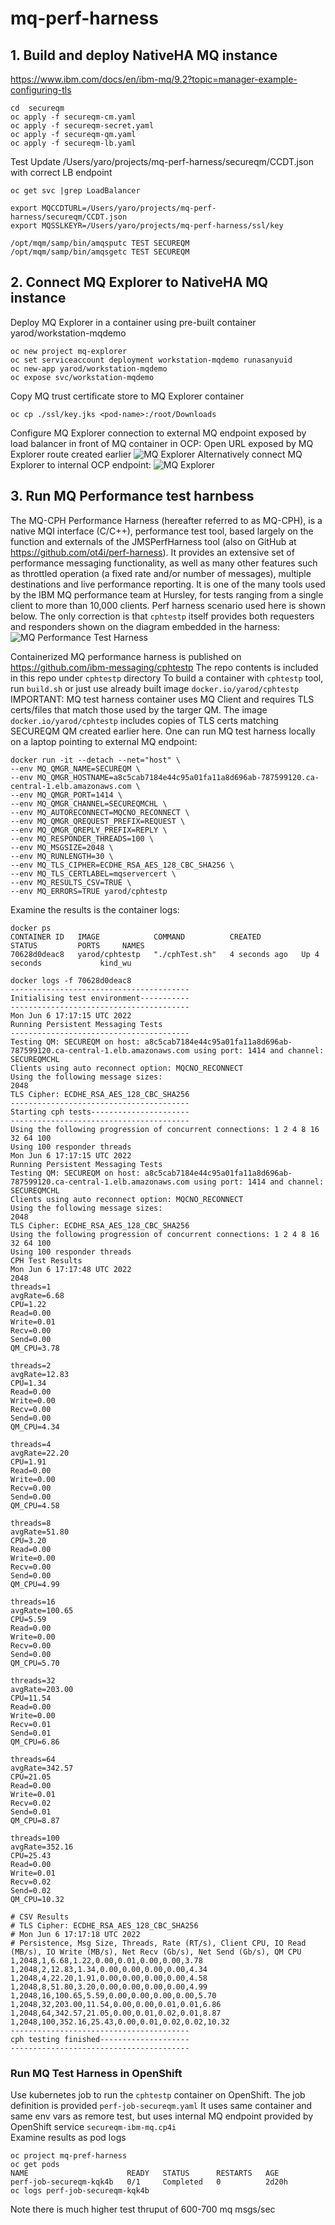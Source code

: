# mq-perf-harness

## 1. Build and deploy NativeHA MQ instance
https://www.ibm.com/docs/en/ibm-mq/9.2?topic=manager-example-configuring-tls

```
cd  secureqm
oc apply -f secureqm-cm.yaml
oc apply -f secureqm-secret.yaml
oc apply -f secureqm-qm.yaml
oc apply -f secureqm-lb.yaml
```

Test 
Update /Users/yaro/projects/mq-perf-harness/secureqm/CCDT.json with correct LB endpoint
```
oc get svc |grep LoadBalancer

export MQCCDTURL=/Users/yaro/projects/mq-perf-harness/secureqm/CCDT.json 
export MQSSLKEYR=/Users/yaro/projects/mq-perf-harness/ssl/key 

/opt/mqm/samp/bin/amqsputc TEST SECUREQM
/opt/mqm/samp/bin/amqsgetc TEST SECUREQM

```

## 2. Connect MQ Explorer to NativeHA MQ instance

Deploy MQ Explorer in a container using pre-built container yarod/workstation-mqdemo
```
oc new project mq-explorer
oc set serviceaccount deployment workstation-mqdemo runasanyuid
oc new-app yarod/workstation-mqdemo
oc expose svc/workstation-mqdemo
```
Copy MQ trust certificate store to MQ Explorer container 
```
oc cp ./ssl/key.jks <pod-name>:/root/Downloads
```
Configure MQ Explorer connection to external MQ endpoint exposed by load balancer in front of MQ container in OCP:
Open URL exposed by MQ Explorer route created earlier
![MQ Explorer](./static/mq-explorer.png)
Alternatively connect MQ Explorer to internal OCP endpoint:
![MQ Explorer](./static/mq-explorer-internal.png)

## 3. Run MQ Performance test harnbess
The MQ-CPH Performance Harness (hereafter referred to as MQ-CPH), is a native MQI interface (C/C++), performance test tool, based largely on the function and externals of the JMSPerfHarness tool (also on GitHub at https://github.com/ot4i/perf-harness). It provides an extensive set of performance messaging functionality, as well as many other features such as throttled operation (a fixed rate and/or number of messages), multiple destinations and live performance reporting. It is one of the many tools used by the IBM MQ performance team at Hursley, for tests ranging from a single client to more than 10,000 clients.
Perf harness scenario used here is shown below. The only correction is that `cphtestp` itself provides both requesters and responders shown on the diagram embedded in the harness:
![MQ Performance Test Harness](./static/harness.png)

Containerized MQ performance harness is published on https://github.com/ibm-messaging/cphtestp
The repo contents is included in this repo under `cphtestp` directory
To build a container with `cphtestp` tool, run `build.sh` or just use already built image `docker.io/yarod/cphtestp`
IMPORTANT: MQ test harness container uses MQ Client and requires TLS certs/files that match those used by the targer QM. The image `docker.io/yarod/cphtestp` includes copies of TLS certs matching SECUREQM QM created earlier here.
One can run MQ test harness locally on a laptop pointing to external MQ endpoint:

```
docker run -it --detach --net="host" \
--env MQ_QMGR_NAME=SECUREQM \
--env MQ_QMGR_HOSTNAME=a8c5cab7184e44c95a01fa11a8d696ab-787599120.ca-central-1.elb.amazonaws.com \
--env MQ_QMGR_PORT=1414 \
--env MQ_QMGR_CHANNEL=SECUREQMCHL \
--env MQ_AUTORECONNECT=MQCNO_RECONNECT \
--env MQ_QMGR_QREQUEST_PREFIX=REQUEST \
--env MQ_QMGR_QREPLY_PREFIX=REPLY \
--env MQ_RESPONDER_THREADS=100 \
--env MQ_MSGSIZE=2048 \
--env MQ_RUNLENGTH=30 \
--env MQ_TLS_CIPHER=ECDHE_RSA_AES_128_CBC_SHA256 \
--env MQ_TLS_CERTLABEL=mqservercert \
--env MQ_RESULTS_CSV=TRUE \
--env MQ_ERRORS=TRUE yarod/cphtestp
```
Examine the results is the container logs:
```
docker ps
CONTAINER ID   IMAGE            COMMAND          CREATED         STATUS         PORTS     NAMES
70628d0deac8   yarod/cphtestp   "./cphTest.sh"   4 seconds ago   Up 4 seconds             kind_wu

docker logs -f 70628d0deac8
----------------------------------------
Initialising test environment-----------
----------------------------------------
Mon Jun 6 17:17:15 UTC 2022
Running Persistent Messaging Tests
----------------------------------------
Testing QM: SECUREQM on host: a8c5cab7184e44c95a01fa11a8d696ab-787599120.ca-central-1.elb.amazonaws.com using port: 1414 and channel: SECUREQMCHL
Clients using auto reconnect option: MQCNO_RECONNECT
Using the following message sizes:
2048
TLS Cipher: ECDHE_RSA_AES_128_CBC_SHA256
----------------------------------------
Starting cph tests----------------------
----------------------------------------
Using the following progression of concurrent connections: 1 2 4 8 16 32 64 100
Using 100 responder threads
Mon Jun 6 17:17:15 UTC 2022
Running Persistent Messaging Tests
Testing QM: SECUREQM on host: a8c5cab7184e44c95a01fa11a8d696ab-787599120.ca-central-1.elb.amazonaws.com using port: 1414 and channel: SECUREQMCHL
Clients using auto reconnect option: MQCNO_RECONNECT
Using the following message sizes:
2048
TLS Cipher: ECDHE_RSA_AES_128_CBC_SHA256
Using the following progression of concurrent connections: 1 2 4 8 16 32 64 100
Using 100 responder threads
CPH Test Results
Mon Jun 6 17:17:48 UTC 2022
2048
threads=1
avgRate=6.68
CPU=1.22
Read=0.00
Write=0.01
Recv=0.00
Send=0.00
QM_CPU=3.78

threads=2
avgRate=12.83
CPU=1.34
Read=0.00
Write=0.00
Recv=0.00
Send=0.00
QM_CPU=4.34

threads=4
avgRate=22.20
CPU=1.91
Read=0.00
Write=0.00
Recv=0.00
Send=0.00
QM_CPU=4.58

threads=8
avgRate=51.80
CPU=3.20
Read=0.00
Write=0.00
Recv=0.00
Send=0.00
QM_CPU=4.99

threads=16
avgRate=100.65
CPU=5.59
Read=0.00
Write=0.00
Recv=0.00
Send=0.00
QM_CPU=5.70

threads=32
avgRate=203.00
CPU=11.54
Read=0.00
Write=0.00
Recv=0.01
Send=0.01
QM_CPU=6.86

threads=64
avgRate=342.57
CPU=21.05
Read=0.00
Write=0.01
Recv=0.02
Send=0.01
QM_CPU=8.87

threads=100
avgRate=352.16
CPU=25.43
Read=0.00
Write=0.01
Recv=0.02
Send=0.02
QM_CPU=10.32

# CSV Results
# TLS Cipher: ECDHE_RSA_AES_128_CBC_SHA256
# Mon Jun 6 17:17:18 UTC 2022
# Persistence, Msg Size, Threads, Rate (RT/s), Client CPU, IO Read (MB/s), IO Write (MB/s), Net Recv (Gb/s), Net Send (Gb/s), QM CPU
1,2048,1,6.68,1.22,0.00,0.01,0.00,0.00,3.78
1,2048,2,12.83,1.34,0.00,0.00,0.00,0.00,4.34
1,2048,4,22.20,1.91,0.00,0.00,0.00,0.00,4.58
1,2048,8,51.80,3.20,0.00,0.00,0.00,0.00,4.99
1,2048,16,100.65,5.59,0.00,0.00,0.00,0.00,5.70
1,2048,32,203.00,11.54,0.00,0.00,0.01,0.01,6.86
1,2048,64,342.57,21.05,0.00,0.01,0.02,0.01,8.87
1,2048,100,352.16,25.43,0.00,0.01,0.02,0.02,10.32
----------------------------------------
cph testing finished--------------------
----------------------------------------
```

### Run MQ Test Harness in OpenShift
Use kubernetes job to run the `cphtestp` container on OpenShift.
The job definition is provided `perf-job-secureqm.yaml`
It uses same container and same env vars as remore test, but uses internal MQ endpoint provided by OpenShift service `secureqm-ibm-mq.cp4i`   
Examine results as pod logs
```
oc project mq-pref-harness
oc get pods
NAME                      READY   STATUS      RESTARTS   AGE
perf-job-secureqm-kqk4b   0/1     Completed   0          2d20h
oc logs perf-job-secureqm-kqk4b
```

Note there is much higher test thruput of 600-700 mq msgs/sec 




